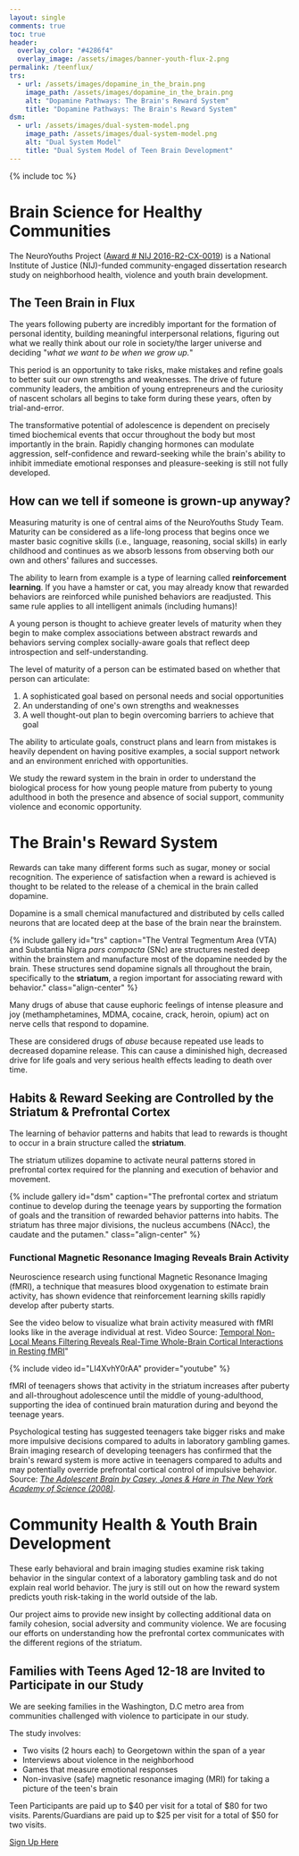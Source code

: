 ```yaml
---
layout: single
comments: true
toc: true
header:
  overlay_color: "#4286f4"
  overlay_image: /assets/images/banner-youth-flux-2.png
permalink: /teenflux/
trs:
  - url: /assets/images/dopamine_in_the_brain.png
    image_path: /assets/images/dopamine_in_the_brain.png
    alt: "Dopamine Pathways: The Brain's Reward System"
    title: "Dopamine Pathways: The Brain's Reward System"    
dsm:
  - url: /assets/images/dual-system-model.png
    image_path: /assets/images/dual-system-model.png
    alt: "Dual System Model"
    title: "Dual System Model of Teen Brain Development"    
---
```


{% include toc %}
# Brain Science for Healthy Communities
The NeuroYouths Project ([Award # NIJ 2016-R2-CX-0019](https://www.nij.gov/funding/awards/pages/award-detail.aspx?award=2016-R2-CX-0019)) is a National Institute of Justice (NIJ)-funded community-engaged dissertation research study on neighborhood health, violence and youth brain development.

## The Teen Brain in Flux
The years following puberty are incredibly important for the formation of personal identity, building meaningful interpersonal relations, figuring out what we really think about our role in society/the larger universe and deciding "*what we want to be when we grow up.*"

This period is an opportunity to take risks, make mistakes and refine goals to better suit our own strengths and weaknesses. The drive of future community leaders, the ambition of young entrepreneurs and the curiosity of nascent scholars all begins to take form during these years, often by trial-and-error.

The transformative potential of adolescence is dependent on precisely timed biochemical events that occur throughout the body but most importantly in the brain. Rapidly changing hormones can modulate aggression, self-confidence and reward-seeking while the brain's ability to inhibit immediate emotional responses and pleasure-seeking is still not fully developed.

## How can we tell if someone is grown-up anyway?
Measuring maturity is one of central aims of the NeuroYouths Study Team. Maturity can be considered as a life-long process that begins once we master basic cognitive skills (i.e., language, reasoning, social skills) in early childhood and continues as we absorb lessons from observing both our own and others' failures and successes.

The ability to learn from example is a type of learning called **reinforcement learning**. If you have a hamster or cat, you may already know that rewarded behaviors are reinforced while punished behaviors are readjusted. This same rule applies to all intelligent animals (including humans)!

A young person is thought to achieve greater levels of maturity when they begin to make complex associations between abstract rewards and behaviors serving complex socially-aware goals that reflect deep introspection and self-understanding.

The level of maturity of a person can be estimated based on whether that person can articulate:

1. A sophisticated goal based on personal needs and social opportunities
2. An understanding of one's own strengths and weaknesses
3. A well thought-out plan to begin overcoming barriers to achieve that goal

The ability to articulate goals, construct plans and learn from mistakes is heavily dependent on having positive examples, a social support network and an environment enriched with opportunities. 

We study the reward system in the brain in order to understand the biological process for how young people mature from puberty to young adulthood in both the presence and absence of social support, community violence and economic opportunity.

# The Brain's Reward System
Rewards can take many different forms such as sugar, money or social recognition. The experience of satisfaction when a reward is achieved is thought to be related to the release of a chemical in the brain called dopamine.

Dopamine is a small chemical manufactured and distributed by cells called neurons that are located deep at the base of the brain near the brainstem. 

{% include gallery id="trs" caption="The Ventral Tegmentum Area (VTA) and Substantia Nigra *pars compacta* (SNc) are structures nested deep within the brainstem and manufacture most of the dopamine needed by the brain. These structures send dopamine signals all throughout the brain, specifically to the **striatum**, a region important for associating reward with behavior." class="align-center" %}

Many drugs of abuse that cause euphoric feelings of intense pleasure and joy (methamphetamines, MDMA, cocaine, crack, heroin, opium) act on nerve cells that respond to dopamine. 

These are considered drugs of *abuse* because repeated use leads to decreased dopamine release. This can cause a diminished high, decreased drive for life goals and very serious health effects leading to death over time. 

## Habits & Reward Seeking are Controlled by the Striatum & Prefrontal Cortex
The learning of behavior patterns and habits that lead to rewards is thought to occur in a brain structure called the **striatum**. 

The striatum utilizes dopamine to activate neural patterns stored in prefrontal cortex required for the planning and execution of behavior and movement.

{% include gallery id="dsm" caption="The prefrontal cortex and striatum continue to develop during the teenage years by supporting the formation of goals and the transition of rewarded behavior patterns into habits. The striatum has three major divisions, the nucleus accumbens (NAcc), the caudate and the putamen." class="align-center" %}

### Functional Magnetic Resonance Imaging Reveals Brain Activity
Neuroscience research using functional Magnetic Resonance Imaging (fMRI), a technique that measures blood oxygenation to estimate brain activity, has shown evidence that reinforcement learning skills rapidly develop after puberty starts. 

See the video below to visualize what brain activity measured with fMRI looks like in the average individual at rest. Video Source: [Temporal Non-Local Means Filtering Reveals Real-Time Whole-Brain Cortical Interactions in Resting fMRI](http://journals.plos.org/plosone/article?id=10.1371/journal.pone.0158504)"

{% include video id="LI4XvhY0rAA" provider="youtube" %}

fMRI of teenagers shows that activity in the striatum increases after puberty and all-throughout adolescence until the middle of young-adulthood, supporting the idea of continued brain maturation during and beyond the teenage years.

Psychological testing has suggested teenagers take bigger risks and make more impulsive decisions compared to adults in laboratory gambling games. Brain imaging research of developing teenagers has confirmed that the brain's reward system is more active in teenagers compared to adults and may potentially override prefrontal cortical control of impulsive behavior. Source: [*The Adolescent Brain by Casey, Jones & Hare in The New York Academy of Science (2008)*](http://onlinelibrary.wiley.com/doi/10.1196/annals.1440.010/full).

# Community Health & Youth Brain Development
These early behavioral and brain imaging studies examine risk taking behavior in the singular context of a laboratory gambling task and do not explain real world behavior. The jury is still out on how the reward system predicts youth risk-taking in the world outside of the lab. 

Our project aims to provide new insight by collecting additional data on family cohesion, social adversity and community violence. We are focusing our efforts on understanding how the prefrontal cortex communicates with the different regions of the striatum.

## Families with Teens Aged 12-18 are Invited to Participate in our Study
We are seeking families in the Washington, D.C metro area from communities challenged with violence to participate in our study.

The study involves:
- Two visits (2 hours each) to Georgetown within the span of a year
- Interviews about violence in the neighborhood
- Games that measure emotional responses
- Non-invasive (safe) magnetic resonance imaging (MRI) for taking a picture of the teen's brain

Teen Participants are paid up to $40 per visit for a total of $80 for two visits. Parents/Guardians are paid up to $25 per visit for a total of $50 for two visits.

[<i class='fa fa-user-plus'></i> Sign Up Here](https://georgetown.az1.qualtrics.com/jfe/form/SV_bI5IEZvdEQouj2Z)